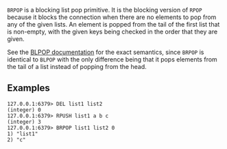 `BRPOP` is a blocking list pop primitive.
It is the blocking version of `RPOP` because it blocks the connection when there
are no elements to pop from any of the given lists.
An element is popped from the tail of the first list that is non-empty, with the
given keys being checked in the order that they are given.

See the [BLPOP documentation][cb] for the exact semantics, since `BRPOP` is
identical to `BLPOP` with the only difference being that it pops elements from
the tail of a list instead of popping from the head.

[cb]: blpop.md

## Examples

```valkey-cli
127.0.0.1:6379> DEL list1 list2
(integer) 0
127.0.0.1:6379> RPUSH list1 a b c
(integer) 3
127.0.0.1:6379> BRPOP list1 list2 0
1) "list1"
2) "c"
```
